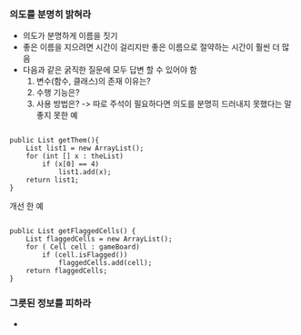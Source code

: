 ### 의도를 분명히 밝혀라
 - 의도가 분명하게 이름을 짓기
 - 좋은 이름을 지으려면 시간이 걸리지만 좋은 이름으로 절약하는 시간이 훨씬 더 많음
 - 다음과 같은 굵직한 질문에 모두 답변 할 수 있어야 함
   1. 변수(함수, 클래스)의 존재 이유는?
   2. 수행 기능은?
   3. 사용 방법은?
   -> 따로 주석이 필요하다면 의도를 분명히 드러내지 못했다는 말
 좋지 못한 예
<pre><code>
public List<int []> getThem(){
	List<int []> list1 = new ArrayList<int []>();
    for (int [] x : theList)
    	if (x[0] == 4)
        	list1.add(x);
	return list1;
}
</code></pre>

개선 한 예
<pre><code>
public List<Cell> getFlaggedCells() {
	List<Cell> flaggedCells = new ArrayList<Cell>();
    for ( Cell cell : gameBoard)
    	if (cell.isFlagged())
        	flaggedCells.add(cell);
	return flaggedCells;
}
</pre></code>

### 그릇된 정보를 피하라

 - 